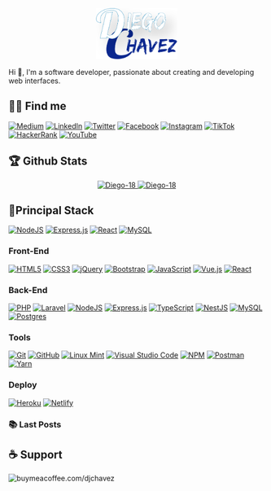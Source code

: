 <p align="center">
    <img src="img/logos/DC.jpg" with="100" height="100">
</p>
Hi 👋, I'm a software developer, passionate about creating and developing web interfaces.

## 🕵🏻 Find me

[![Medium](https://img.shields.io/badge/Medium-12100E?style=for-t[linkedin]he-badge&logo=medium&logoColor=white)][medium]
[![LinkedIn](https://img.shields.io/badge/linkedin-%230077B5.svg?style=for-the-badge&logo=lin[linkedin]kedin&logoColor=white)][linkedin]
[![Twitter](https://img.shields.io/badge/Twitter-%231DA1F2.svg?style=for-the-badge&logo=Twitter&logoColor=white)][twitter]
[![Facebook](https://img.shields.io/badge/Facebook-%231877F2.svg?style=for-the-badge&logo=Facebook&logoColor=white)][facebook]
[![Instagram](https://img.shields.io/badge/Instagram-%23E4405F.svg?style=for-the-badge&logo=Instagram&logoColor=white)][instagram]
[![TikTok](https://img.shields.io/badge/TikTok-%23000000.svg?style=for-the-badge&logo=TikTok&logoColor=white)][tiktok]
[![HackerRank](https://img.shields.io/badge/-Hackerrank-2EC866?style=for-the-badge&logo=HackerRank&logoColor=white)][hackerrank]
[![YouTube](https://img.shields.io/badge/YouTube-%23FF0000.svg?style=for-the-badge&logo=YouTube&logoColor=white)][youtube]

## 🏆 Github Stats

<p align="center">
    <a href="https://github.com/ryo-ma/github-profile-trophy">
        <img src="https://github-profile-trophy.vercel.app/?username=Diego-18&show_icons=true&count_private=true" alt="Diego-18" />
        <img src="https://github-readme-stats.vercel.app/api/top-langs?username=Diego-18&show_icons=true&locale=en&count_private=true" alt="Diego-18" />
    </a>
</p>

## 🎯​Principal Stack

[![NodeJS](https://img.shields.io/badge/node.js-6DA55F?style=for-the-badge&logo=node.js&logoColor=white)][node]
[![Express.js](https://img.shields.io/badge/express.js-%23404d59.svg?style=for-the-badge&logo=express&logoColor=%2361DAFB)][express]
[![React](https://img.shields.io/badge/react-%2320232a.svg?style=for-the-badge&logo=react&logoColor=%2361DAFB)][react]
[![MySQL](https://img.shields.io/badge/mysql-%2300f.svg?style=for-the-badge&logo=mysql&logoColor=white)][mysql]

### Front-End

[![HTML5](https://img.shields.io/badge/html5-%23E34F26.svg?style=for-the-badge&logo=html5&logoColor=white)][html5]
[![CSS3](https://img.shields.io/badge/css3-%231572B6.svg?style=for-the-badge&logo=css3&logoColor=white)][css3]
[![jQuery](https://img.shields.io/badge/jquery-%230769AD.svg?style=for-the-badge&logo=jquery&logoColor=white)][jquery]
[![Bootstrap](https://img.shields.io/badge/bootstrap-%23563D7C.svg?style=for-the-badge&logo=bootstrap&logoColor=white)][bootstrap]
[![JavaScript](https://img.shields.io/badge/javascript-%23323330.svg?style=for-the-badge&logo=javascript&logoColor=%23F7DF1E)][javascript]
[![Vue.js](https://img.shields.io/badge/vuejs-%2335495e.svg?style=for-the-badge&logo=vuedotjs&logoColor=%234FC08D)][vue]
[![React](https://img.shields.io/badge/react-%2320232a.svg?style=for-the-badge&logo=react&logoColor=%2361DAFB)][react]

### Back-End

[![PHP](https://img.shields.io/badge/php-%23777BB4.svg?style=for-the-badge&logo=php&logoColor=white)][php]
[![Laravel](https://img.shields.io/badge/laravel-%23FF2D20.svg?style=for-the-badge&logo=laravel&logoColor=white)][laravel]
[![NodeJS](https://img.shields.io/badge/node.js-6DA55F?style=for-the-badge&logo=node.js&logoColor=white)][node]
[![Express.js](https://img.shields.io/badge/express.js-%23404d59.svg?style=for-the-badge&logo=express&logoColor=%2361DAFB)][express]
[![TypeScript](https://img.shields.io/badge/typescript-%23007ACC.svg?style=for-the-badge&logo=typescript&logoColor=white)][typescript]
[![NestJS](https://img.shields.io/badge/nestjs-%23E0234E.svg?style=for-the-badge&logo=nestjs&logoColor=white)][nestjs]
[![MySQL](https://img.shields.io/badge/mysql-%2300f.svg?style=for-the-badge&logo=mysql&logoColor=white)][mysql]
[![Postgres](https://img.shields.io/badge/postgres-%23316192.svg?style=for-the-badge&logo=postgresql&logoColor=white)][postgres]

### Tools

[![Git](https://img.shields.io/badge/git-%23F05033.svg?style=for-the-badge&logo=git&logoColor=white)][git]
[![GitHub](https://img.shields.io/badge/github-%23121011.svg?style=for-the-badge&logo=github&logoColor=white)][github]
[![Linux Mint](https://img.shields.io/badge/Linux%20Mint-87CF3E?style=for-the-badge&logo=Linux%20Mint&logoColor=white)][linuxmint]
[![Visual Studio Code](https://img.shields.io/badge/Visual%20Studio%20Code-0078d7.svg?style=for-the-badge&logo=visual-studio-code&logoColor=white)][vscode]
[![NPM](https://img.shields.io/badge/NPM-%23000000.svg?style=for-the-badge&logo=npm&logoColor=white)][npm]
[![Postman](https://img.shields.io/badge/Postman-FF6C37?style=for-the-badge&logo=postman&logoColor=white)][postman]
[![Yarn](https://img.shields.io/badge/yarn-%232C8EBB.svg?style=for-the-badge&logo=yarn&logoColor=white)][yarn]

### Deploy

[![Heroku](https://img.shields.io/badge/heroku-%23430098.svg?style=for-the-badge&logo=heroku&logoColor=white)][heroku]
[![Netlify](https://img.shields.io/badge/netlify-%23000000.svg?style=for-the-badge&logo=netlify&logoColor=#00C7B7)][netlify]

### 📚​ Last Posts
<!-- BLOG-POST-LIST:START -->
<!-- BLOG-POST-LIST:END -->

## ☕ Support

 <a href="https://www.buymeacoffee.com/djchavez">
    <img align="left" src="https://cdn.buymeacoffee.com/buttons/v2/default-yellow.png" height="50" width="210" alt="buymeacoffee.com/djchavez " />
 </a>

[website]: https://wwww.diegochavez-dc.com
[medium]: https://diegochavez-dc.medium.com
[linkedin]: https://www.linkedin.com/in/diego-jose-chavez-chirinos-9a7034a6
[twitter]: https://twitter.com/diego_chavez_dc
[facebook]: https://www.facebook.com/d.j.c.c.20
[instagram]: https://www.instagram.com/diego.chavez.dc
[tiktok]: https://www.tiktok.com/@diego.chavez.dc
[hackerrank]: https://www.hackerrank.com/ingdiegochavez18
[youtube]: https://www.youtube.com/channel/UCmEibejCVRl39zJyjsWlXdA

<!--    Technologies     -->
[node]: https://nodejs.org/
[express]: https://expressjs.com/
[react]: https://reactjs.org/
[mysql]: https://www.mysql.com/
[html5]: https://www.w3schools.com/html/
[css3]: https://www.w3schools.com/css/
[jquery]: https://jquery.com/
[bootstrap]: https://getbootstrap.com/
[javascript]: https://developer.mozilla.org/en-US/docs/Web/JavaScript
[vue]: https://vuejs.org/
[typescript]: https://www.typescriptlang.org/
[nestjs]: https://nestjs.com/
[php]: https://www.php.net/
[laravel]: https://laravel.com/
[postgres]: https://www.postgresql.org/
[git]: https://git-scm.com/
[github]: https://github.com/
[linuxmint]: https://www.linuxmint.com/
[vscode]: https://code.visualstudio.com/
[npm]: https://www.npmjs.com/
[postman]: https://www.getpostman.com/
[yarn]: https://yarnpkg.com/
[heroku]: https://www.heroku.com/
[netlify]: https://www.netlify.com/
